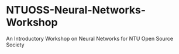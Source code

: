 # NTUOSS-Neural-Networks-Workshop
An Introductory Workshop on Neural Networks for NTU Open Source Society
